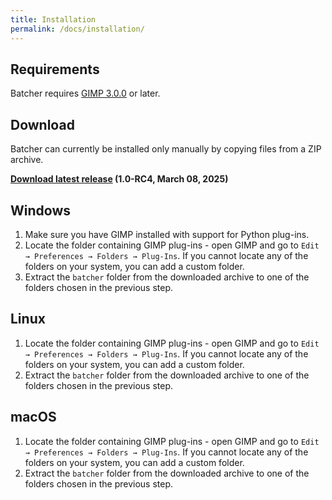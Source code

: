 ```yaml
---
title: Installation
permalink: /docs/installation/
---
```


## Requirements

Batcher requires [GIMP 3.0.0](https://www.gimp.org/downloads/) or later.


## Download

Batcher can currently be installed only manually by copying files from a ZIP archive.

**[Download latest release](https://github.com/kamilburda/batcher/releases/tag/1.0-RC4) (1.0-RC4, March 08, 2025)**


## Windows

1. Make sure you have GIMP installed with support for Python plug-ins.
2. Locate the folder containing GIMP plug-ins - open GIMP and go to `Edit → Preferences → Folders → Plug-Ins`. If you cannot locate any of the folders on your system, you can add a custom folder. 
3. Extract the `batcher` folder from the downloaded archive to one of the folders chosen in the previous step.


## Linux

1. Locate the folder containing GIMP plug-ins - open GIMP and go to `Edit → Preferences → Folders → Plug-Ins`. If you cannot locate any of the folders on your system, you can add a custom folder. 
2. Extract the `batcher` folder from the downloaded archive to one of the folders chosen in the previous step.


## macOS

1. Locate the folder containing GIMP plug-ins - open GIMP and go to `Edit → Preferences → Folders → Plug-Ins`. If you cannot locate any of the folders on your system, you can add a custom folder. 
2. Extract the `batcher` folder from the downloaded archive to one of the folders chosen in the previous step.
